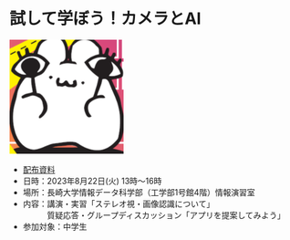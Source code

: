 # 試して学ぼう！カメラとAI
<img src="fletCVPR/icon/camera_ai_icon.png" width="200" />

- [配布資料](./CameraAI20230822prt.pdf)
- 日時：2023年8月22日(火) 13時～16時
- 場所：長崎大学情報データ科学部（工学部1号館4階）情報演習室
- 内容：講演・実習「ステレオ視・画像認識について」  
  　　　質疑応答・グループディスカッション「アプリを提案してみよう」
- 参加対象：中学生
